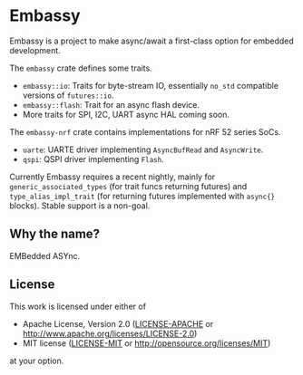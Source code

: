 # Embassy

Embassy is a project to make async/await a first-class option for embedded development.

The `embassy` crate defines some traits.

- `embassy::io`: Traits for byte-stream IO, essentially `no_std` compatible versions of `futures::io`.
- `embassy::flash`: Trait for an async flash device.
- More traits for SPI, I2C, UART async HAL coming soon.

The `embassy-nrf` crate contains implementations for nRF 52 series SoCs.

- `uarte`: UARTE driver implementing `AsyncBufRead` and `AsyncWrite`.
- `qspi`: QSPI driver implementing `Flash`.

Currently Embassy requires a recent nightly, mainly for `generic_associated_types` (for trait funcs returning futures) and `type_alias_impl_trait` (for returning futures implemented with `async{}` blocks). Stable support is a non-goal.

## Why the name?

EMBedded ASYnc.

## License

This work is licensed under either of

- Apache License, Version 2.0 ([LICENSE-APACHE](LICENSE-APACHE) or
  http://www.apache.org/licenses/LICENSE-2.0)
- MIT license ([LICENSE-MIT](LICENSE-MIT) or http://opensource.org/licenses/MIT)

at your option.
